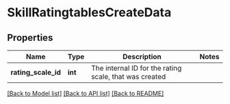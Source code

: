 # SkillRatingtablesCreateData

## Properties
Name | Type | Description | Notes
------------ | ------------- | ------------- | -------------
**rating_scale_id** | **int** | The internal ID for the rating scale, that was created | 

[[Back to Model list]](../README.md#documentation-for-models) [[Back to API list]](../README.md#documentation-for-api-endpoints) [[Back to README]](../README.md)


